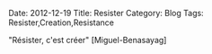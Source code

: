Date: 2012-12-19
Title: Resister
Category: Blog
Tags: Resister,Creation,Resistance

[0]: http://fr.wikipedia.org/wiki/Miguel_Benasayag "Personne Interessante"

"Résister, c'est créer"  [Miguel-Benasayag]

